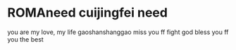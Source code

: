 # ROMAneed cuijingfei need
you are my love, my life
gaoshanshanggao
miss you ff
fight
god bless you ff
you the best
